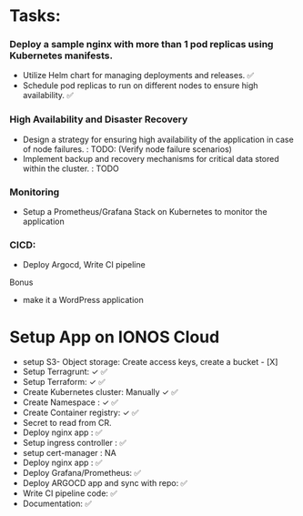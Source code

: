 # Tasks:


### Deploy a sample nginx with more than 1 pod replicas using Kubernetes manifests.
- Utilize Helm chart for managing deployments and releases. ✅
- Schedule pod replicas to run on different nodes to ensure high availability. ✅

### High Availability and Disaster Recovery
- Design a strategy for ensuring high availability of the application in case of node failures.  : TODO: (Verify node failure scenarios)
- Implement backup and recovery mechanisms for critical data stored within the cluster. : TODO

### Monitoring
- Setup a Prometheus/Grafana Stack on Kubernetes to monitor the application

### CICD:

- Deploy Argocd, Write CI pipeline

Bonus
- make it a WordPress application


# Setup App on IONOS Cloud

- setup S3- Object storage: Create access keys, create a bucket - [X]
- Setup Terragrunt: &#x2713; ✅
- Setup Terraform: &#x2713; ✅
- Create Kubernetes cluster: Manually &#x2713; ✅
- Create Namespace : &#x2713; ✅
- Create Container registry: &#x2713; ✅
- Secret to read from CR.
- Deploy nginx app : ✅
- Setup ingress controller : ✅
- setup cert-manager : NA
- Deploy nginx app : ✅
- Deploy Grafana/Prometheus: ✅
- Deploy ARGOCD app and sync with repo: ✅
- Write CI pipeline code: ✅
- Documentation: ✅
